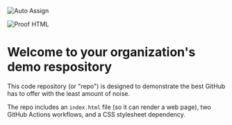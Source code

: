 ![Auto Assign](https://github.com/istanbul9/demo-repository/actions/workflows/auto-assign.yml/badge.svg)

![Proof HTML](https://github.com/istanbul9/demo-repository/actions/workflows/proof-html.yml/badge.svg)

# Welcome to your organization's demo respository
This code repository (or "repo") is designed to demonstrate the best GitHub has to offer with the least amount of noise.

The repo includes an `index.html` file (so it can render a web page), two GitHub Actions workflows, and a CSS stylesheet dependency.
